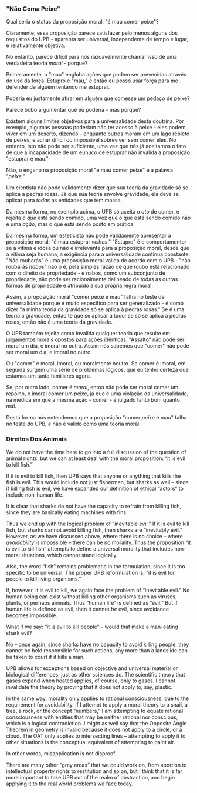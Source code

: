 ### "Não Coma Peixe"

Qual seria o status da proposição moral: "é mau comer peixe"?

Claramente, essa proposição parece satisfazer pelo menos alguns dos requisitos do UPB - aparenta ser universal, independente de tempo e lugar, e relativamente objetiva.

No entanto, parece difícil para nós razoavelmente chamar isso de uma verdadeira teoria *moral* - porque?

Primeiramente, o "mau" engloba ações que podem ser prevenidas através do uso da força. Estupro é "mau," e então eu posso usar força para me defender de alguém tentando me estuprar.

Poderia eu justamente atirar em alguém que comesse um pedaço de peixe?

Parece bobo argumentar que eu poderia - mas porque?

Existem alguns limites objetivos para a universalidade desta doutrina. Por exemplo, algumas pessoas poderiam não ter acesso à peixe - eles podem viver em um deserto, dizendo - enquanto outros moram em um lago repleto de peixes, e achar difícil ou impossível sobreviver sem comer eles. No entanto, isto não pode ser suficiente, uma vez que nós já aceitamos o fato de que a incapacidade de um eunuco de estuprar não invalida a proposição "estuprar é mau."

Não, o engano na proposição moral "é mau comer peixe" é a palavra "*peixe*."

Um cientista não pode validamente dizer que sua teoria da gravidade só se aplica a pedras rosas. Já que sua teoria envolve gravidade, ela deve se aplicar para *todas* as entidades que tem massa.

Da mesma forma, no exemplo acima, o UPB só aceita o *ato* de comer, e rejeita *o que* está sendo comido, uma vez que o que está sendo comido não é uma *ação*, mas o que está sendo posto em prática.

Da mesma forma, um esteticista não pode validamente apresentar a proposição moral: "é mau estuprar *velhos*." "Estupro" é o comportamento; se a vitima é idosa ou não é irrelevante para a proposição moral, desde que a vítima seja humana, a exigência para a universalidade continua constante. "Não roubarás" é uma proposição moral valida de acordo com o UPB - "não roubarás *nabos*" não o é, pela simples razão de que roubo está relacionado com o direito de propriedade - e nabos, como um subconjunto de propriedade, não pode ser racionalmente delineado de todas as outras formas de propriedade e atribuído a sua própria regra moral.

Assim, a proposição moral "comer peixe é mau" falha no teste de universalidade porque é muito específico para ser generalizado - é como dizer "a minha teoria da gravidade só se aplica à pedras rosas." Se é uma teoria a gravidade, então te que se aplicar à tudo; se só se aplica à pedras rosas, então não é uma teoria da gravidade.

O UPB também rejeita como invalida qualquer teoria que resulte em julgamentos morais opostos para ações idênticas. "Assalto" não pode ser moral um dia, e imoral no outro. Assim nós sabemos que "comer" não pode ser moral um dia, e imoral no outro.

Ou "comer" é moral, imoral, ou moralmente neutro. Se comer é imoral, em seguida surgem uma série de problemas lógicos, que eu tenho certeza que estamos um tanto familiares agora.

Se, por outro lado, comer é *moral*, entoa não pode ser moral comer um repolho, e imoral comer um peixe, já que é uma violação da universalidade, na medida em que a mesma ação - comer - é julgado tanto bom quanto mal.

Desta forma nós entendemos que a proposição "comer *peixe* é mau" falha no teste do UPB, e não é válido como uma teoria moral.

### Direitos Dos Animais

We do not have the time here to go into a full discussion of the question of animal rights, but we can at least deal with the moral proposition: “it is evil to kill fish.”

If it is evil to kill fish, then UPB says that anyone or anything that kills the fish is evil. This would include not just fishermen, but sharks as well – since if killing fish is evil, we have expanded our definition of ethical “actors” to include non-human life.

It is clear that sharks do not have the capacity to refrain from killing fish, since they are basically eating machines with fins.

Thus we end up with the logical problem of “inevitable evil.” If it is evil to kill fish, but sharks cannot avoid killing fish, then sharks are “inevitably evil.” However, as we have discussed above, where there is no choice – where *avoidability* is impossible – there can be no morality. Thus the proposition “it is evil to kill fish” attempts to define a universal morality that includes non-moral situations, which cannot stand logically.

Also, the word “fish” remains problematic in the formulation, since it is too specific to be universal. The proper UPB reformulation is: “it is evil for people to kill living organisms.”

If, however, it is evil to kill, we again face the problem of “inevitable evil.” No human being can exist without killing other organisms such as viruses, plants, or perhaps animals. Thus “human life” is defined as “evil.” But if human life is defined as evil, then it cannot *be* evil, since avoidance becomes impossible.

What if we say: “it is evil to kill people” – would that make a man-eating shark evil?

No – once again, since sharks have no capacity to avoid killing people, they cannot be held responsible for such actions, any more than a landslide can be taken to court if it kills a man.

UPB allows for exceptions based on objective and universal material or biological differences, just as other sciences do. The scientific theory that gases expand when heated applies, of course, only to gases. I cannot invalidate the theory by proving that it does not apply to, say, plastic.

In the same way, morality only applies to rational consciousness, due to the requirement for avoidability. If I attempt to apply a moral theory to a snail, a tree, a rock, or the concept “numbers,” I am attempting to equate rational consciousness with entities that may be neither rational nor conscious, which is a logical contradiction. I might as well say that the Opposite Angle Theorem in geometry is invalid because it does not apply to a circle, or a cloud. The OAT only applies to intersecting lines – attempting to apply it to other situations is the conceptual equivalent of attempting to paint air.

In other words, misapplication is not disproof.

There are many other “grey areas” that we could work on, from abortion to intellectual property rights to restitution and so on, but I think that it is far more important to take UPB out of the realm of abstraction, and begin applying it to the real world problems we face today.
